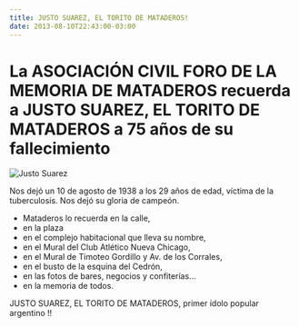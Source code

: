 ```yaml
---
title: JUSTO SUAREZ, EL TORITO DE MATADEROS!
date: 2013-08-10T22:43:00-03:00
---
```


# La ASOCIACIÓN CIVIL FORO DE LA MEMORIA DE MATADEROS recuerda a JUSTO SUAREZ, EL TORITO DE MATADEROS a 75 años de su fallecimiento

![Justo Suarez](https://blogger.googleusercontent.com/img/b/R29vZ2xl/AVvXsEjwfssphKWrnYbTPzI3pdAzsaq3C5V5mmIXLiB5ZkWj4wUDXjc_DBN3iB2nRCPqHvVaaPZNP_xzuSK-OVfLy-t5Xl5ZDmvk1slgf5VXLxdkIV2mf58PwMOGapS_TlYXUlE4vNGQUL0kYz0k/s400/56.jpg)

Nos dejó un 10 de agosto de 1938 a los 29 años de edad, víctima de la tuberculosis. Nos dejó su gloria de campeón.
- Mataderos lo recuerda en la calle,
- en la plaza
- en el complejo habitacional que lleva su nombre,
- en el Mural del Club Atlético Nueva Chicago,
- en el Mural de Timoteo Gordillo y Av. de los Corrales,
- en el busto de la esquina del Cedrón,
- en las fotos de bares, negocios y confiterías...
- en la memoria de todos.

JUSTO SUAREZ, EL TORITO DE MATADEROS, primer ídolo popular argentino !!